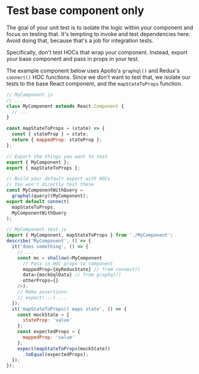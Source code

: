 # Test base component only
The goal of your unit test is to isolate the logic within your component and focus on testing that. It's tempting to invoke and test dependencies here. Avoid doing that, because that's a job for integration tests.

Specifically, don't test HOCs that wrap your component. Instead, export your base component and pass in props in your test.

The example component below uses Apollo's `graphql()` and Redux's `connect()` HOC functions. Since we don't want to test that, we isolate our tests to the base React component, and the `mapStateToProps` function.

```javascript
// MyComponent.js
// ...
class MyComponent extends React.Component {
  // ...
}

const mapStateToProps = (state) => {
  const { stateProp } = state;
  return { mappedProp: stateProp };
};

// Export the things you want to test
export { MyComponent };
export { mapStateToProps };

// Build your default export with HOCs
// You won't directly test these
const MyComponentWithQuery =
  graphql(query)(MyComponent);
export default connect(
  mapStateToProps,
  MyComponentWithQuery
);
```

```javascript
// MyComponent.test.js
import { MyComponent, mapStateToProps } from './MyComponent';
describe('MyComponent', () => {
  it('does something', () => {
    // ...
    const mc = shallow(<MyComponent
      // Pass in HOC props to component
      mappedProp={myReduxState} // from connect()
      data={mockGqlData} // from graphql()
      otherProps={}
    />);
    // Make assertions:
    // expect(...) ...
  });
  it('mapStateToProps() maps state', () => {
    const mockState = {
      stateProp: 'value'
    };
    const expectedProps = {
      mappedProp: 'value'
    };
    expect(mapStateToProps(mockState))
      .toEqual(expectedProps);
  });
});
```
